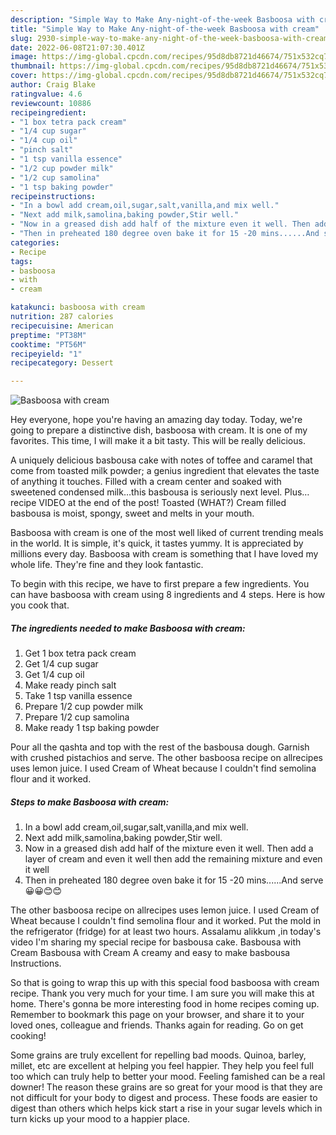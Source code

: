 ```yaml
---
description: "Simple Way to Make Any-night-of-the-week Basboosa with cream"
title: "Simple Way to Make Any-night-of-the-week Basboosa with cream"
slug: 2930-simple-way-to-make-any-night-of-the-week-basboosa-with-cream
date: 2022-06-08T21:07:30.401Z
image: https://img-global.cpcdn.com/recipes/95d8db8721d46674/751x532cq70/basboosa-with-cream-recipe-main-photo.jpg
thumbnail: https://img-global.cpcdn.com/recipes/95d8db8721d46674/751x532cq70/basboosa-with-cream-recipe-main-photo.jpg
cover: https://img-global.cpcdn.com/recipes/95d8db8721d46674/751x532cq70/basboosa-with-cream-recipe-main-photo.jpg
author: Craig Blake
ratingvalue: 4.6
reviewcount: 10886
recipeingredient:
- "1 box tetra pack cream"
- "1/4 cup sugar"
- "1/4 cup oil"
- "pinch salt"
- "1 tsp vanilla essence"
- "1/2 cup powder milk"
- "1/2 cup samolina"
- "1 tsp baking powder"
recipeinstructions:
- "In a bowl add cream,oil,sugar,salt,vanilla,and mix well."
- "Next add milk,samolina,baking powder,Stir well."
- "Now in a greased dish add half of the mixture even it well. Then add a layer of cream and even it well then add the remaining mixture and even it well"
- "Then in preheated 180 degree oven bake it for 15 -20 mins......And serve😀😀😊😊"
categories:
- Recipe
tags:
- basboosa
- with
- cream

katakunci: basboosa with cream 
nutrition: 287 calories
recipecuisine: American
preptime: "PT38M"
cooktime: "PT56M"
recipeyield: "1"
recipecategory: Dessert

---
```



![Basboosa with cream](https://img-global.cpcdn.com/recipes/95d8db8721d46674/751x532cq70/basboosa-with-cream-recipe-main-photo.jpg)

Hey everyone, hope you're having an amazing day today. Today, we're going to prepare a distinctive dish, basboosa with cream. It is one of my favorites. This time, I will make it a bit tasty. This will be really delicious.

A uniquely delicious basbousa cake with notes of toffee and caramel that come from toasted milk powder; a genius ingredient that elevates the taste of anything it touches. Filled with a cream center and soaked with sweetened condensed milk…this basbousa is seriously next level. Plus…recipe VIDEO at the end of the post! Toasted (WHAT?) Cream filled basbousa is moist, spongy, sweet and melts in your mouth.

Basboosa with cream is one of the most well liked of current trending meals in the world. It is simple, it's quick, it tastes yummy. It is appreciated by millions every day. Basboosa with cream is something that I have loved my whole life. They're fine and they look fantastic.


To begin with this recipe, we have to first prepare a few ingredients. You can have basboosa with cream using 8 ingredients and 4 steps. Here is how you cook that.

<!--inarticleads1-->

##### The ingredients needed to make Basboosa with cream:

1. Get 1 box tetra pack cream
1. Get 1/4 cup sugar
1. Get 1/4 cup oil
1. Make ready pinch salt
1. Take 1 tsp vanilla essence
1. Prepare 1/2 cup powder milk
1. Prepare 1/2 cup samolina
1. Make ready 1 tsp baking powder


Pour all the qashta and top with the rest of the basbousa dough. Garnish with crushed pistachios and serve. The other basboosa recipe on allrecipes uses lemon juice. I used Cream of Wheat because I couldn&#39;t find semolina flour and it worked. 

<!--inarticleads2-->

##### Steps to make Basboosa with cream:

1. In a bowl add cream,oil,sugar,salt,vanilla,and mix well.
1. Next add milk,samolina,baking powder,Stir well.
1. Now in a greased dish add half of the mixture even it well. Then add a layer of cream and even it well then add the remaining mixture and even it well
1. Then in preheated 180 degree oven bake it for 15 -20 mins......And serve😀😀😊😊


The other basboosa recipe on allrecipes uses lemon juice. I used Cream of Wheat because I couldn&#39;t find semolina flour and it worked. Put the mold in the refrigerator (fridge) for at least two hours. Assalamu alikkum ,in today&#39;s video I&#39;m sharing my special recipe for basbousa cake. Basbousa with Cream Basbousa with Cream A creamy and easy to make basbousa Instructions. 

So that is going to wrap this up with this special food basboosa with cream recipe. Thank you very much for your time. I am sure you will make this at home. There's gonna be more interesting food in home recipes coming up. Remember to bookmark this page on your browser, and share it to your loved ones, colleague and friends. Thanks again for reading. Go on get cooking!

Some grains are truly excellent for repelling bad moods. Quinoa, barley, millet, etc are excellent at helping you feel happier. They help you feel full too which can truly help to better your mood. Feeling famished can be a real downer! The reason these grains are so great for your mood is that they are not difficult for your body to digest and process. These foods are easier to digest than others which helps kick start a rise in your sugar levels which in turn kicks up your mood to a happier place.

